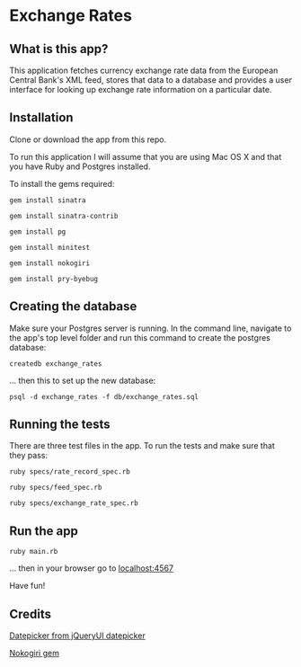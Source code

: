 # Exchange Rates

## What is this app?
This application fetches currency exchange rate data from the European Central Bank's XML feed, stores that data to a database and provides a user interface for looking up exchange rate information on a particular date.

## Installation
Clone or download the app from this repo.

To run this application I will assume that you are using Mac OS X and that you have Ruby and Postgres installed.

To install the gems required:

```gem install sinatra```

```gem install sinatra-contrib```

```gem install pg```

```gem install minitest```

```gem install nokogiri```

```gem install pry-byebug```


## Creating the database
Make sure your Postgres server is running. In the command line, navigate to the app's top level folder and run this command to create the postgres database:

```createdb exchange_rates```

... then this to set up the new database:

```psql -d exchange_rates -f db/exchange_rates.sql```

## Running the tests
There are three test files in the app. To run the tests and make sure that they pass:

```ruby specs/rate_record_spec.rb```

```ruby specs/feed_spec.rb```

```ruby specs/exchange_rate_spec.rb```

## Run the app

```ruby main.rb```

... then in your browser go to [localhost:4567](localhost:4567)

Have fun!

## Credits
[Datepicker from jQueryUI datepicker](https://jqueryui.com/datepicker/)

[Nokogiri gem](http://www.nokogiri.org/)
